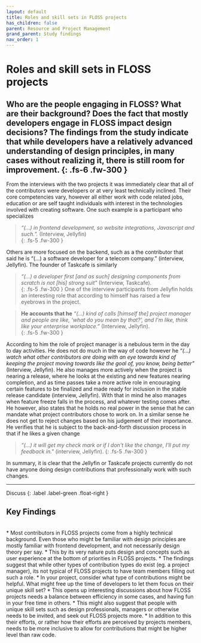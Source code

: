 ```yaml
---
layout: default
title: Roles and skill sets in FLOSS projects
has_children: false
parent: Resource and Project Management
grand_parent: Study findings
nav_order: 1
---
```


# Roles and skill sets in FLOSS projects
Who are the people engaging in FLOSS? What are their background? Does the fact that mostly developers engage in FLOSS impact design decisions? The findings from the study indicate that while developers have a relatively advanced understanding of design principles, in many cases without realizing it, there is still room for improvement. 
{: .fs-6 .fw-300 } 
---

From the interviews with the two projects it was immediately clear that all of the contributors were developers or at very least technically inclined. Their core competencies vary, however all either work with code related jobs, education or are self taught individuals with interest in the technologies involved with creating software. One such example is a participant who specializes  

> *“(...) in frontend development, so website integrations, Javascript and such.”.* (Interview, Jellyfin)  
{: .fs-5 .fw-300 }


Others are more focused on the backend, such as a the contributor that said he is “(...) a software developer for a telecom company.” (interview, Jellyfin). The founder of Taskcafe is similarly  

> *“(...) a developer first [and as such] designing components from scratch is not [his] strong suit"* (Interview, Taskcafe).  
{: .fs-5 .fw-300 }
One of the interview participants from Jellyfin holds an interesting role that according to himself has raised a few eyebrows in the project.  

> **He accounts that he** *“(...) kind of calls [himself the] project manager and people are like, ‘what do you mean by that?’, and I'm like, think like your enterprise workplace.”* (Interview, Jellyfin).  
{: .fs-5 .fw-300 }

According to him the role of project manager is a nebulous term in the day to day activities. He does not do much in the way of code however he *“(...) watch what other contributors are doing with an eye towards kind of keeping the project moving towards like the goal of, you know, being better”* (Interview, Jellyfin). He also manages more actively when the project is nearing a release, where he looks at the existing and new features nearing completion, and as time passes take a more active role in encouraging certain features to be finalized and made ready for inclusion in the stable release candidate (interview, Jellyfin). With that in mind he also manages when feature freeze falls in the process, and whatever testing comes after. He however, also states that he holds no real power in the sense that he can mandate what project contributors chose to work on. In a similar sense he does not get to reject changes based on his judgement of their importance. He verifies that he is subject to the back-and-forth discussion process in that if he likes a given change  

> *“(...) it will get my check mark or if I don't like the change, I'll put my feedback in."* (interview, Jellyfin).
{: .fs-5 .fw-300 }

 In summary, it is clear that the Jellyfin or Taskcafe projects currently do not have anyone doing design contributions that professionally work with such changes.

---
Discuss 
{: .label .label-green .float-right }
## Key Findings
<br/>
* Most contributors in FLOSS projects come from a highly technical background. Even those who might be familiar with design principles are mostly familiar with frontend development, and not necessarily design theory per say.  
    * This by its very nature puts design and concepts such as user experience at the bottom of priorities in FLOSS projects.
* The findings suggest that while other types of contribution types do exist (eg. a project manager), its not typical of FLOSS projects to have team members filling out such a role.
    * In your project, consider what type of contributions might be helpful. What might free up the time of developers to let them focus on their unique skill set?
    * This opens up interesting discussions about how FLOSS projects needs a balance between efficiency in some cases, and having fun in your free time in others.
* This might also suggest that people with unique skill sets such as design professionals, managers or otherwise needs to be invited, and seek out FLOSS projects more.
    * In addition to this their efforts, or rather how their efforts are perceived by projects members, needs to be more inclusive to allow for contributions that might be higher level than raw code.